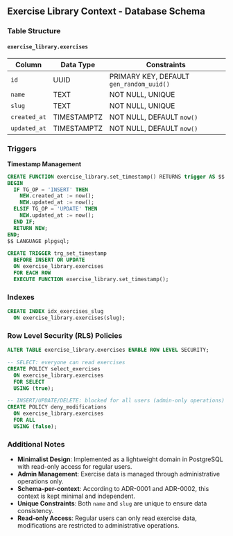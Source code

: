 ## Exercise Library Context - Database Schema

### Table Structure

#### `exercise_library.exercises`
| Column          | Data Type     | Constraints                                                                                         |
| --------------- | --------------| --------------------------------------------------------------------------------------------------- |
| `id`            | UUID          | PRIMARY KEY, DEFAULT `gen_random_uuid()`                                                            |
| `name`          | TEXT          | NOT NULL, UNIQUE                                                                                    |
| `slug`          | TEXT          | NOT NULL, UNIQUE                                                                                    |
| `created_at`    | TIMESTAMPTZ   | NOT NULL, DEFAULT `now()`                                                                          |
| `updated_at`    | TIMESTAMPTZ   | NOT NULL, DEFAULT `now()`                                                                          |

### Triggers

**Timestamp Management**
```sql
CREATE FUNCTION exercise_library.set_timestamp() RETURNS trigger AS $$
BEGIN
  IF TG_OP = 'INSERT' THEN
    NEW.created_at := now();
    NEW.updated_at := now();
  ELSIF TG_OP = 'UPDATE' THEN
    NEW.updated_at := now();
  END IF;
  RETURN NEW;
END;
$$ LANGUAGE plpgsql;

CREATE TRIGGER trg_set_timestamp
  BEFORE INSERT OR UPDATE
  ON exercise_library.exercises
  FOR EACH ROW
  EXECUTE FUNCTION exercise_library.set_timestamp();
```

### Indexes
```sql
CREATE INDEX idx_exercises_slug
  ON exercise_library.exercises(slug);
```

### Row Level Security (RLS) Policies
```sql
ALTER TABLE exercise_library.exercises ENABLE ROW LEVEL SECURITY;

-- SELECT: everyone can read exercises
CREATE POLICY select_exercises
  ON exercise_library.exercises
  FOR SELECT
  USING (true);

-- INSERT/UPDATE/DELETE: blocked for all users (admin-only operations)
CREATE POLICY deny_modifications
  ON exercise_library.exercises
  FOR ALL
  USING (false);
```

### Additional Notes
- **Minimalist Design**: Implemented as a lightweight domain in PostgreSQL with read-only access for regular users.
- **Admin Management**: Exercise data is managed through administrative operations only.
- **Schema-per-context**: According to ADR-0001 and ADR-0002, this context is kept minimal and independent.
- **Unique Constraints**: Both `name` and `slug` are unique to ensure data consistency.
- **Read-only Access**: Regular users can only read exercise data, modifications are restricted to administrative operations. 